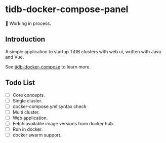 # tidb-docker-compose-panel

:construction: Working in process.

## Introduction

A simple application to startup TiDB clusters with web ui, written with Java and Vue.

See [tidb-docker-compose](https://github.com/pingcap/tidb-docker-compose) to learn more.

## Todo List

- [ ] Core concepts.
- [ ] Single cluster.
- [ ] docker-compose.yml syntax check
- [ ] Multi cluster.
- [ ] Web application.
- [ ] Fetch available image versions from docker hub.
- [ ] Run in docker.
- [ ] docker swarm support.
